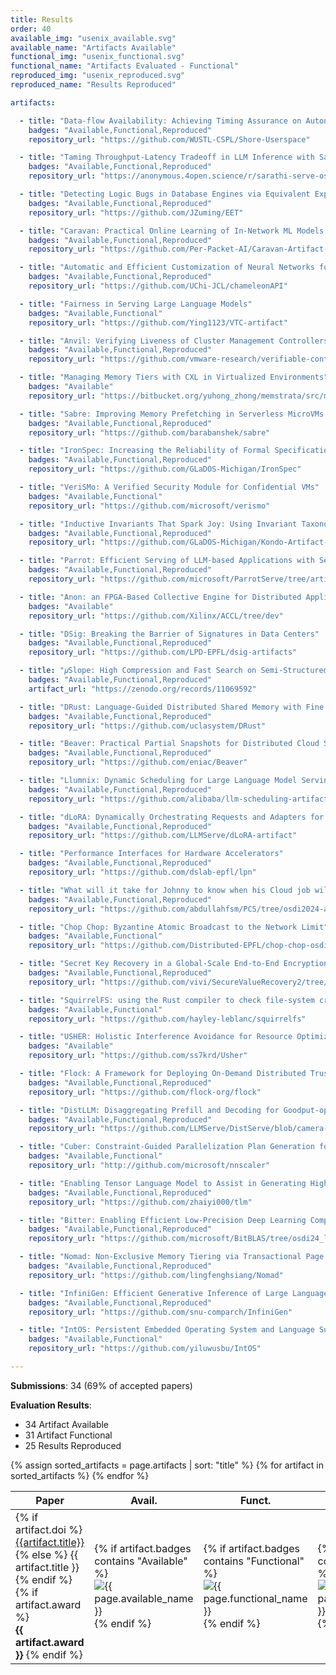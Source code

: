 ```yaml
---
title: Results
order: 40
available_img: "usenix_available.svg"
available_name: "Artifacts Available"
functional_img: "usenix_functional.svg"
functional_name: "Artifacts Evaluated - Functional"
reproduced_img: "usenix_reproduced.svg"
reproduced_name: "Results Reproduced"

artifacts:

  - title: "Data-flow Availability: Achieving Timing Assurance on Autonomous Systems"
    badges: "Available,Functional,Reproduced"
    repository_url: "https://github.com/WUSTL-CSPL/Shore-Userspace"

  - title: "Taming Throughput-Latency Tradeoff in LLM Inference with Sarathi-Serve"
    badges: "Available,Functional,Reproduced"
    repository_url: "https://anonymous.4open.science/r/sarathi-serve-osdi-artifact-5EB8/"

  - title: "Detecting Logic Bugs in Database Engines via Equivalent Expression Transformation"
    badges: "Available,Functional,Reproduced"
    repository_url: "https://github.com/JZuming/EET"

  - title: "Caravan: Practical Online Learning of In-Network ML Models with Labeling Agents"
    badges: "Available,Functional,Reproduced"
    repository_url: "https://github.com/Per-Packet-AI/Caravan-Artifact-OSDI24"

  - title: "Automatic and Efficient Customization of Neural Networks for ML Applications"
    badges: "Available,Functional,Reproduced"
    repository_url: "https://github.com/UChi-JCL/chameleonAPI"

  - title: "Fairness in Serving Large Language Models"
    badges: "Available,Functional"
    repository_url: "https://github.com/Ying1123/VTC-artifact"

  - title: "Anvil: Verifying Liveness of Cluster Management Controllers"
    badges: "Available,Functional,Reproduced"
    repository_url: "https://github.com/vmware-research/verifiable-controllers"

  - title: "Managing Memory Tiers with CXL in Virtualized Environments"
    badges: "Available"
    repository_url: "https://bitbucket.org/yuhong_zhong/memstrata/src/master/"

  - title: "Sabre: Improving Memory Prefetching in Serverless MicroVMs with Near-Memory Hardware-Accelerated Compression"
    badges: "Available,Functional,Reproduced"
    repository_url: "https://github.com/barabanshek/sabre"

  - title: "IronSpec: Increasing the Reliability of Formal Specifications"
    badges: "Available,Functional,Reproduced"
    repository_url: "https://github.com/GLaDOS-Michigan/IronSpec"

  - title: "VeriSMo: A Verified Security Module for Confidential VMs"
    badges: "Available,Functional"
    repository_url: "https://github.com/microsoft/verismo"

  - title: "Inductive Invariants That Spark Joy: Using Invariant Taxonomies to Streamline Distributed Systems Proofs"
    badges: "Available,Functional,Reproduced"
    repository_url: "https://github.com/GLaDOS-Michigan/Kondo-Artifact-OSDI24"

  - title: "Parrot: Efficient Serving of LLM-based Applications with Semantic Variable"
    badges: "Available,Functional,Reproduced"
    repository_url: "https://github.com/microsoft/ParrotServe/tree/artifact"

  - title: "Anon: an FPGA-Based Collective Engine for Distributed Applications"
    badges: "Available"
    repository_url: "https://github.com/Xilinx/ACCL/tree/dev"

  - title: "DSig: Breaking the Barrier of Signatures in Data Centers"
    badges: "Available,Functional,Reproduced"
    repository_url: "https://github.com/LPD-EPFL/dsig-artifacts"

  - title: "𝜇Slope: High Compression and Fast Search on Semi-Structured Logs"
    badges: "Available,Functional,Reproduced"
    artifact_url: "https://zenodo.org/records/11069592"

  - title: "DRust: Language-Guided Distributed Shared Memory with Fine Granularity, Full Transparency, and Ultra Efficiency"
    badges: "Available,Functional,Reproduced"
    repository_url: "https://github.com/uclasystem/DRust"

  - title: "Beaver: Practical Partial Snapshots for Distributed Cloud Services"
    badges: "Available,Functional,Reproduced"
    repository_url: "https://github.com/eniac/Beaver"

  - title: "Llumnix: Dynamic Scheduling for Large Language Model Serving"
    badges: "Available,Functional,Reproduced"
    repository_url: "https://github.com/alibaba/llm-scheduling-artifact"

  - title: "dLoRA: Dynamically Orchestrating Requests and Adapters for LoRA LLM Serving"
    badges: "Available,Functional,Reproduced"
    repository_url: "https://github.com/LLMServe/dLoRA-artifact"

  - title: "Performance Interfaces for Hardware Accelerators"
    badges: "Available,Functional,Reproduced"
    repository_url: "https://github.com/dslab-epfl/lpn"

  - title: "What will it take for Johnny to know when his Cloud job will finish? Towards providing reliable job completion time predictions using PCS"
    badges: "Available,Functional,Reproduced"
    repository_url: "https://github.com/abdullahfsm/PCS/tree/osdi2024-artifact"

  - title: "Chop Chop: Byzantine Atomic Broadcast to the Network Limit"
    badges: "Available,Functional"
    repository_url: "https://github.com/Distributed-EPFL/chop-chop-osdi24?tab=readme-ov-file"

  - title: "Secret Key Recovery in a Global-Scale End-to-End Encryption System"
    badges: "Available,Functional,Reproduced"
    repository_url: "https://github.com/vivi/SecureValueRecovery2/tree/artifact/paper_experiments#readme"

  - title: "SquirrelFS: using the Rust compiler to check file-system crash consistency"
    badges: "Available,Functional"
    repository_url: "https://github.com/hayley-leblanc/squirrelfs"

  - title: "USHER: Holistic Interference Avoidance for Resource Optimized ML Inference"
    badges: "Available"
    repository_url: "https://github.com/ss7krd/Usher"

  - title: "Flock: A Framework for Deploying On-Demand Distributed Trust"
    badges: "Available,Functional,Reproduced"
    repository_url: "https://github.com/flock-org/flock"

  - title: "DistLLM: Disaggregating Prefill and Decoding for Goodput-optimized Large Language Model Serving"
    badges: "Available,Functional,Reproduced"
    repository_url: "https://github.com/LLMServe/DistServe/blob/camera-ready/distserve/evaluation/docs/README-AE.md"

  - title: "Cuber: Constraint-Guided Parallelization Plan Generation for Deep Learning Training"
    badges: "Available,Functional"
    repository_url: "http://github.com/microsoft/nnscaler"

  - title: "Enabling Tensor Language Model to Assist in Generating High-Performance Tensor Programs for Deep Learning"
    badges: "Available,Functional,Reproduced"
    repository_url: "https://github.com/zhaiyi000/tlm"

  - title: "Bitter: Enabling Efficient Low-Precision Deep Learning Computing through Hardware-aware Tensor Transformation"
    badges: "Available,Functional,Reproduced"
    repository_url: "https://github.com/microsoft/BitBLAS/tree/osdi24_ladder_artifact"

  - title: "Nomad: Non-Exclusive Memory Tiering via Transactional Page Migration"
    badges: "Available,Functional,Reproduced"
    repository_url: "https://github.com/lingfenghsiang/Nomad"

  - title: "InfiniGen: Efficient Generative Inference of Large Language Models with Dynamic KV Cache Management"
    badges: "Available,Functional,Reproduced"
    repository_url: "https://github.com/snu-comparch/InfiniGen"

  - title: "IntOS: Persistent Embedded Operating System and Language Support for Multi-threaded Intermittent Computing"
    badges: "Available,Functional"
    repository_url: "https://github.com/yiluwusbu/IntOS"

---
```


**Submissions**: 34 (69% of accepted papers)

**Evaluation Results**:

* 34 Artifact Available
* 31 Artifact Functional
* 25 Results Reproduced

<table>
  <thead>
    <tr>
      <th>Paper</th>
      <th width="75px">Avail.</th>
      <th width="75px">Funct.</th>
      <th width="75px">Repro.</th>
      <th>Available At</th>
    </tr>
  </thead>
  <tbody>
  {% assign sorted_artifacts = page.artifacts | sort: "title" %}
  {% for artifact in sorted_artifacts %}
    <tr>
      <td>
        {% if artifact.doi %}
            <a href="{{artifact.doi}}" target="_blank">{{artifact.title}}</a>
        {% else %}
            {{ artifact.title }}
        {% endif %}
        {% if artifact.award %}
          <br><b>{{ artifact.award }}</b>
        {% endif %}
      </td>
      <td width="75px">
        {% if artifact.badges contains "Available" %}
          <img src="{{ site.baseurl }}/images/{{ page.available_img }}" alt="{{ page.available_name }}">
        {% endif %}
      </td>
      <td width="75px">
        {% if artifact.badges contains "Functional" %}
          <img src="{{ site.baseurl }}/images/{{ page.functional_img }}" alt="{{ page.functional_name }}">
        {% endif %}
      </td>
      <td width="75px">
        {% if artifact.badges contains "Reproduced" %}
          <img src="{{ site.baseurl }}/images/{{ page.reproduced_img }}" alt="{{ page.reproduced_name }}">
        {% endif %}
      </td>
      <td width="120px">
        {% if artifact.artifact_url %}
          <a href="{{artifact.artifact_url}}" target="_blank">Artifact</a><br>
        {% endif %} {% if artifact.repository_url %}
          <a href="{{artifact.repository_url}}" target="_blank">Repository</a><br>
        {% endif %} {% if artifact.appendix_url %}
          <a href="{{artifact.appendix_url}}" target="_blank">Appendix</a><br>
        {% endif %}
      </td>
    </tr>
  {% endfor %}
  </tbody>
</table>